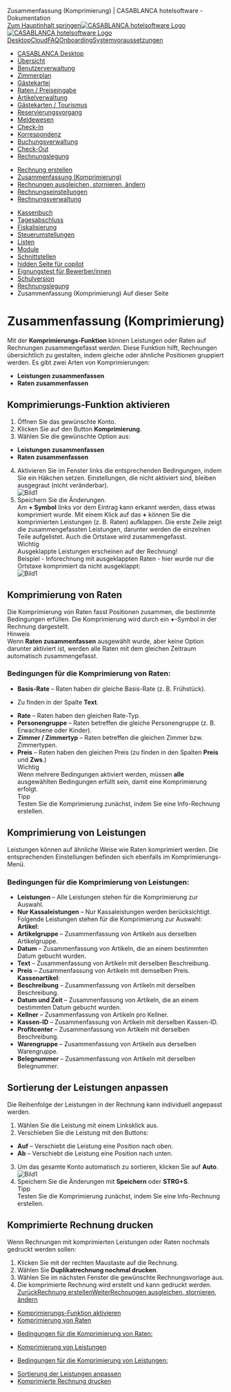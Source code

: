 Zusammenfassung (Komprimierung) | CASABLANCA hotelsoftware - Dokumentation  
[Zum Hauptinhalt springen](https://docs.casablanca.at/desktop/accounting/compress_services/#__docusaurus_skipToContent_fallback)[![CASABLANCA hotelsoftware Logo](https://docs.casablanca.at/img/logo.png) ![CASABLANCA hotelsoftware Logo](https://docs.casablanca.at/img/Casablanca_LOGO_2022_neg.png)](https://docs.casablanca.at/) [Desktop](https://docs.casablanca.at/desktop/desktop/)[Cloud](https://docs.casablanca.at/cloud/cloud_systems/)[FAQ](https://docs.casablanca.at/faq)[Onboarding](https://docs.casablanca.at/onboarding/fiscalization)[Systemvoraussetzungen](https://docs.casablanca.at/system_requirements)  
* [CASABLANCA Desktop](https://docs.casablanca.at/desktop/desktop/)
* [Übersicht](https://docs.casablanca.at/desktop/interface/)
* [Benutzerverwaltung](https://docs.casablanca.at/desktop/user_management/)
* [Zimmerplan](https://docs.casablanca.at/desktop/room_plan/)
* [Gästekartei](https://docs.casablanca.at/desktop/guest_profile/)
* [Raten / Preiseingabe](https://docs.casablanca.at/desktop/raten/)
* [Artikelverwaltung](https://docs.casablanca.at/desktop/articles/)
* [Gästekarten / Tourismus](https://docs.casablanca.at/desktop/guest_cards/)
* [Reservierungsvorgang](https://docs.casablanca.at/desktop/reservation_process/)
* [Meldewesen](https://docs.casablanca.at/desktop/registration/)
* [Check-In](https://docs.casablanca.at/desktop/check_in/)
* [Korrespondenz](https://docs.casablanca.at/desktop/correspondence/)
* [Buchungsverwaltung](https://docs.casablanca.at/desktop/account/)
* [Check-Out](https://docs.casablanca.at/desktop/check-out/)
* [Rechnungslegung](https://docs.casablanca.at/desktop/accounting/)
+ [Rechnung erstellen](https://docs.casablanca.at/desktop/accounting/create_invoice)
+ [Zusammenfassung (Komprimierung)](https://docs.casablanca.at/desktop/accounting/compress_services)
+ [Rechnungen ausgleichen, stornieren, ändern](https://docs.casablanca.at/desktop/accounting/adjust_cancel_change)
+ [Rechnungseinstellungen](https://docs.casablanca.at/desktop/accounting/invoice_settings)
+ [Rechnungsverwaltung](https://docs.casablanca.at/desktop/accounting/invoice_management/)
* [Kassenbuch](https://docs.casablanca.at/desktop/cashbook/)
* [Tagesabschluss](https://docs.casablanca.at/desktop/daily_closing/)
* [Fiskalisierung](https://docs.casablanca.at/desktop/fiscalization/)
* [Steuerumstellungen](https://docs.casablanca.at/desktop/tax_changes/)
* [Listen](https://docs.casablanca.at/desktop/lists/)
* [Module](https://docs.casablanca.at/desktop/module/)
* [Schnittstellen](https://docs.casablanca.at/desktop/interfaces/)
* [hidden Seite für copilot](https://docs.casablanca.at/desktop/hidden_copilot)
* [Eignungstest für Bewerber/innen](https://docs.casablanca.at/desktop/qualification)
* [Schulversion](https://docs.casablanca.at/desktop/schoolversion)  
* [Rechnungslegung](https://docs.casablanca.at/desktop/accounting/)
* Zusammenfassung (Komprimierung)
Auf dieser Seite

# Zusammenfassung (Komprimierung)  
Mit der **Komprimierungs-Funktion** können Leistungen oder Raten auf Rechnungen zusammengefasst werden. Diese Funktion hilft, Rechnungen übersichtlich zu gestalten, indem gleiche oder ähnliche Positionen gruppiert werden. Es gibt zwei Arten von Komprimierungen:  
* **Leistungen zusammenfassen**
* **Raten zusammenfassen**

## Komprimierungs-Funktion aktivieren[](https://docs.casablanca.at/desktop/accounting/compress_services/#komprimierungs-funktion-aktivieren "Direkter Link zu Komprimierungs-Funktion aktivieren")  
1. Öffnen Sie das gewünschte Konto.
2. Klicken Sie auf den Button **Komprimierung**.  
3. Wählen Sie die gewünschte Option aus:
* **Leistungen zusammenfassen**
* **Raten zusammenfassen**
4. Aktivieren Sie im Fenster links die entsprechenden Bedingungen, indem Sie ein Häkchen setzen. Einstellungen, die nicht aktiviert sind, bleiben ausgegraut (nicht veränderbar).  
![Bild1](https://docs.casablanca.at/assets/images/komprimierung_rate-474b8298dc490ba0cc98956917e9a2d4.png "Komprimierung Konto")  
5. Speichern Sie die Änderungen.  
Am **+ Symbol** links vor dem Eintrag kann erkannt werden, dass etwas komprimiert wurde. Mit einem Klick auf das **+** können Sie die komprimierten Leistungen (z. B. Raten) aufklappen. Die erste Zeile zeigt die zusammengefassten Leistungen, darunter werden die einzelnen Teile aufgelistet. Auch die Ortstaxe wird zusammengefasst.  
Wichtig  
Ausgeklappte Leistungen erscheinen auf der Rechnung!  
Beispiel - Inforechnung mit ausgeklappten Raten - hier wurde nur die Ortstaxe komprimiert da nicht ausgeklappt:  
![Bild1](https://docs.casablanca.at/assets/images/inforechnung-d20cd89c2d1cef7622dae47dff01dfa5.png "Komprimierung Inforechnung")

## Komprimierung von Raten[](https://docs.casablanca.at/desktop/accounting/compress_services/#komprimierung-von-raten "Direkter Link zu Komprimierung von Raten")  
Die Komprimierung von Raten fasst Positionen zusammen, die bestimmte Bedingungen erfüllen. Die Komprimierung wird durch ein **+**-Symbol in der Rechnung dargestellt.  
Hinweis  
Wenn **Raten zusammenfassen** ausgewählt wurde, aber keine Option darunter aktiviert ist, werden alle Raten mit dem gleichen Zeitraum automatisch zusammengefasst.

### Bedingungen für die Komprimierung von Raten:[](https://docs.casablanca.at/desktop/accounting/compress_services/#bedingungen-für-die-komprimierung-von-raten "Direkter Link zu Bedingungen für die Komprimierung von Raten:")  
* **Basis-Rate** – Raten haben dir gleiche Basis-Rate (z. B. Frühstück).
+ Zu finden in der Spalte **Text**.
* **Rate** – Raten haben den gleichen Rate-Typ.
* **Personengruppe** – Raten betreffen die gleiche Personengruppe (z. B. Erwachsene oder Kinder).
* **Zimmer / Zimmertyp** – Raten betreffen die gleichen Zimmer bzw. Zimmertypen.
* **Preis** – Raten haben den gleichen Preis (zu finden in den Spalten **Preis** und **Zws**.)  
Wichtig  
Wenn mehrere Bedingungen aktiviert werden, müssen **alle** ausgewählten Bedingungen erfüllt sein, damit eine Komprimierung erfolgt.  
Tipp  
Testen Sie die Komprimierung zunächst, indem Sie eine Info-Rechnung erstellen.

## Komprimierung von Leistungen[](https://docs.casablanca.at/desktop/accounting/compress_services/#komprimierung-von-leistungen "Direkter Link zu Komprimierung von Leistungen")  
Leistungen können auf ähnliche Weise wie Raten komprimiert werden. Die entsprechenden Einstellungen befinden sich ebenfalls im Komprimierungs-Menü.

### Bedingungen für die Komprimierung von Leistungen:[](https://docs.casablanca.at/desktop/accounting/compress_services/#bedingungen-für-die-komprimierung-von-leistungen "Direkter Link zu Bedingungen für die Komprimierung von Leistungen:")  
* **Leistungen** – Alle Leistungen stehen für die Komprimierung zur Auswahl.
* **Nur Kassaleistungen** – Nur Kassaleistungen werden berücksichtigt.  
Folgende Leistungen stehen für die Komprimierung zur Auswahl:  
**Artikel**:  
* **Artikelgruppe** – Zusammenfassung von Artikeln aus derselben Artikelgruppe.
* **Datum** – Zusammenfassung von Artikeln, die an einem bestimmten Datum gebucht wurden.
* **Text** – Zusammenfassung von Artikeln mit derselben Beschreibung.
* **Preis** – Zusammenfassung von Artikeln mit demselben Preis.  
**Kassenartikel**:  
* **Beschreibung** – Zusammenfassung von Artikeln mit derselben Beschreibung.
* **Datum und Zeit** – Zusammenfassung von Artikeln, die an einem bestimmten Datum gebucht wurden.
* **Kellner** – Zusammenfassung von Artikeln pro Kellner.
* **Kassen-ID** – Zusammenfassung von Artikeln mit derselben Kassen-ID.
* **Profitcenter** – Zusammenfassung von Artikeln mit derselben Beschreibung.
* **Warengruppe** – Zusammenfassung von Artikeln aus derselben Warengruppe.
* **Belegnummer** – Zusammenfassung von Artikeln mit derselben Belegnummer.

## Sortierung der Leistungen anpassen[](https://docs.casablanca.at/desktop/accounting/compress_services/#sortierung-der-leistungen-anpassen "Direkter Link zu Sortierung der Leistungen anpassen")  
Die Reihenfolge der Leistungen in der Rechnung kann individuell angepasst werden.  
1. Wählen Sie die Leistung mit einem Linksklick aus.
2. Verschieben Sie die Leistung mit den Buttons:
* **Auf** – Verschiebt die Leistung eine Position nach oben.
* **Ab** – Verschiebt die Leistung eine Position nach unten.
3. Um das gesamte Konto automatisch zu sortieren, klicken Sie auf **Auto**.  
![Bild1](https://docs.casablanca.at/assets/images/sortierung_konto-ff0e7e0a186327023d4416ced27ae869.png "Sortierung Konto")  
4. Speichern Sie die Änderungen mit **Speichern** oder **STRG+S**.  
Tipp  
Testen Sie die Komprimierung zunächst, indem Sie eine Info-Rechnung erstellen.

## Komprimierte Rechnung drucken[](https://docs.casablanca.at/desktop/accounting/compress_services/#komprimierte-rechnung-drucken "Direkter Link zu Komprimierte Rechnung drucken")  
Wenn Rechnungen mit komprimierten Leistungen oder Raten nochmals gedruckt werden sollen:  
1. Klicken Sie mit der rechten Maustaste auf die Rechnung.
2. Wählen Sie **Duplikatrechnung nochmal drucken**.
3. Wählen Sie im nächsten Fenster die gewünschte Rechnungsvorlage aus.
4. Die komprimierte Rechnung wird erstellt und kann gedruckt werden.
[ZurückRechnung erstellen](https://docs.casablanca.at/desktop/accounting/create_invoice)[WeiterRechnungen ausgleichen, stornieren, ändern](https://docs.casablanca.at/desktop/accounting/adjust_cancel_change)  
* [Komprimierungs-Funktion aktivieren](https://docs.casablanca.at/desktop/accounting/compress_services/#komprimierungs-funktion-aktivieren)
* [Komprimierung von Raten](https://docs.casablanca.at/desktop/accounting/compress_services/#komprimierung-von-raten)
+ [Bedingungen für die Komprimierung von Raten:](https://docs.casablanca.at/desktop/accounting/compress_services/#bedingungen-für-die-komprimierung-von-raten)
* [Komprimierung von Leistungen](https://docs.casablanca.at/desktop/accounting/compress_services/#komprimierung-von-leistungen)
+ [Bedingungen für die Komprimierung von Leistungen:](https://docs.casablanca.at/desktop/accounting/compress_services/#bedingungen-für-die-komprimierung-von-leistungen)
* [Sortierung der Leistungen anpassen](https://docs.casablanca.at/desktop/accounting/compress_services/#sortierung-der-leistungen-anpassen)
* [Komprimierte Rechnung drucken](https://docs.casablanca.at/desktop/accounting/compress_services/#komprimierte-rechnung-drucken)